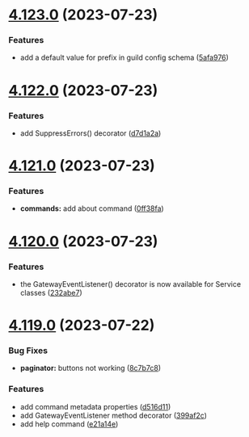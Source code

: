 # [4.123.0](https://github.com/onesoft-sudo/sudobot/compare/v4.122.0...v4.123.0) (2023-07-23)


### Features

* add a default value for prefix in guild config schema ([5afa976](https://github.com/onesoft-sudo/sudobot/commit/5afa9760020e512e81ce4d3dc0f4679f21f0367b))



# [4.122.0](https://github.com/onesoft-sudo/sudobot/compare/v4.121.0...v4.122.0) (2023-07-23)


### Features

* add SuppressErrors() decorator ([d7d1a2a](https://github.com/onesoft-sudo/sudobot/commit/d7d1a2a975a6e2f0de61cb4c8b91919e2607aa7f))



# [4.121.0](https://github.com/onesoft-sudo/sudobot/compare/v4.120.0...v4.121.0) (2023-07-23)


### Features

* **commands:** add about command ([0ff38fa](https://github.com/onesoft-sudo/sudobot/commit/0ff38fa0aa7abb05ad183f94bd5b21179e4a02cb))



# [4.120.0](https://github.com/onesoft-sudo/sudobot/compare/v4.119.0...v4.120.0) (2023-07-23)


### Features

* the GatewayEventListener() decorator is now available for Service classes ([232abe7](https://github.com/onesoft-sudo/sudobot/commit/232abe73d8a1cf17522d2cb5af426aa02b627aff))



# [4.119.0](https://github.com/onesoft-sudo/sudobot/compare/v4.118.0...v4.119.0) (2023-07-22)


### Bug Fixes

* **paginator:** buttons not working ([8c7b7c8](https://github.com/onesoft-sudo/sudobot/commit/8c7b7c882465b64102e15cc1880b41cb94a0f78a))


### Features

* add command metadata properties ([d516d11](https://github.com/onesoft-sudo/sudobot/commit/d516d11cdc1f79f98b43520d6208c0915dddb909))
* add GatewayEventListener method decorator ([399af2c](https://github.com/onesoft-sudo/sudobot/commit/399af2ce5c59b8e810fb23ff7cb3928558db335e))
* add help command ([e21a14e](https://github.com/onesoft-sudo/sudobot/commit/e21a14e2f09c845851d198ca50ee0beceef2473a))



